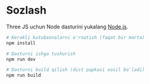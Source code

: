 # Sozlash
Three JS uchun Node dasturini yukalang [Node.js](https://nodejs.org/en/download/).

``` bash
# Kerakli kutubxonalarni o'rnatish (faqat bir marta)
npm install

# Dasturni ishga tushurish
npm run dev

# Dasturni build qilish (dist papkasi xosil bo'ladi)
npm run build
```
